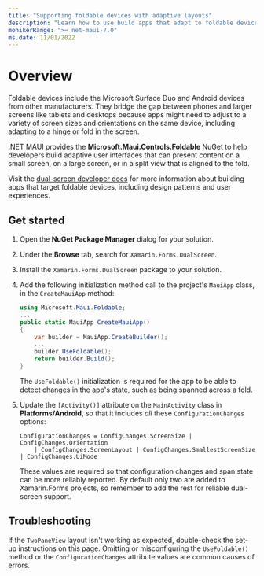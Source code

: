 ```yaml
---
title: "Supporting foldable devices with adaptive layouts"
description: "Learn how to use build apps that adapt to foldable devices (for example in the Android ecosystem)."
monikerRange: ">= net-maui-7.0"
ms.date: 11/01/2022
---
```

# Overview

Foldable devices include the Microsoft Surface Duo and Android devices from other manufacturers. They bridge the gap between phones and larger screens like tablets and desktops because apps might need to adjust to a variety of screen sizes and orientations on the same device, including adapting to a hinge or fold in the screen.

.NET MAUI provides the **Microsoft.Maui.Controls.Foldable** NuGet to help developers build adaptive user interfaces that can present content on a small screen, on a large screen, or in a split view that is aligned to the fold.

Visit the [dual-screen developer docs](/dual-screen/) for more information about building apps that target foldable devices, including design patterns and user experiences.

## Get started


1. Open the **NuGet Package Manager** dialog for your solution.
2. Under the **Browse** tab, search for `Xamarin.Forms.DualScreen`.
3. Install the `Xamarin.Forms.DualScreen` package to your solution.
4. Add the following initialization method call to the project's `MauiApp` class, in the `CreateMauiApp` method:

    ```csharp
    using Microsoft.Maui.Foldable;
    ...
    public static MauiApp CreateMauiApp()
	{
		var builder = MauiApp.CreateBuilder();
        ...
        builder.UseFoldable();
        return builder.Build();
	}
    ```

    The `UseFoldable()` initialization is required for the app to be able to detect changes in the app's state, such as being spanned across a fold.

5. Update the `[Activity()]` attribute on the `MainActivity` class in **Platforms/Android**, so that it includes _all_ these `ConfigurationChanges` options:

    ```@csharp
    ConfigurationChanges = ConfigChanges.ScreenSize | ConfigChanges.Orientation
        | ConfigChanges.ScreenLayout | ConfigChanges.SmallestScreenSize | ConfigChanges.UiMode
    ```

    These values are required so that configuration changes and span state can be more reliably reported. By default only two are added to Xamarin.Forms projects, so remember to add the rest for reliable dual-screen support.

## Troubleshooting

If the `TwoPaneView` layout isn't working as expected, double-check the set-up instructions on this page. Omitting or misconfiguring the `UseFoldable()` method or the `ConfigurationChanges` attribute values are common causes of errors.